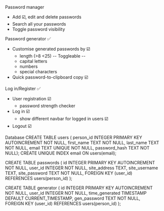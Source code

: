 Password manager
- Add ☑️, edit and delete passwords
- Search all your passwords
- Toggle password visibility

Password generator ✅
- Customise generated passwords by ☑️
    + length (>8 <25)
    -- Toggleable --
    + capital letters 
    + numbers 
    + special characters 
- Quick password-to-clipboard copy ☑️

Log in/Register ✅
- User registration ☑️
    + password strength checker
- Log in ☑️
    + show different navbar for logged in users ☑️
- Logout ☑️


Database
CREATE TABLE users (
    person_id INTEGER PRIMARY KEY AUTOINCREMENT NOT NULL,
    first_name TEXT NOT NULL,
    last_name TEXT NOT NULL,
    email TEXT UNIQUE NOT NULL,
    password_hash TEXT NOT NULL);
CREATE UNIQUE INDEX email ON users(email);

CREATE TABLE passwords (
id INTEGER PRIMARY KEY AUTOINCREMENT NOT NULL,
user_id INTEGER NOT NULL,
site_address TEXT,
site_username TEXT,
site_password TEXT NOT NULL,
FOREIGN KEY (user_id) REFERENCES users(person_id)
);

CREATE TABLE generator (
id INTEGER PRIMARY KEY AUTOINCREMENT NOT NULL,
user_id INTEGER NOT NULL,
time_generated TIMESTAMP DEFAULT CURRENT_TIMESTAMP,
gen_password TEXT NOT NULL,
FOREIGN KEY (user_id) REFERENCES users(person_id)
);